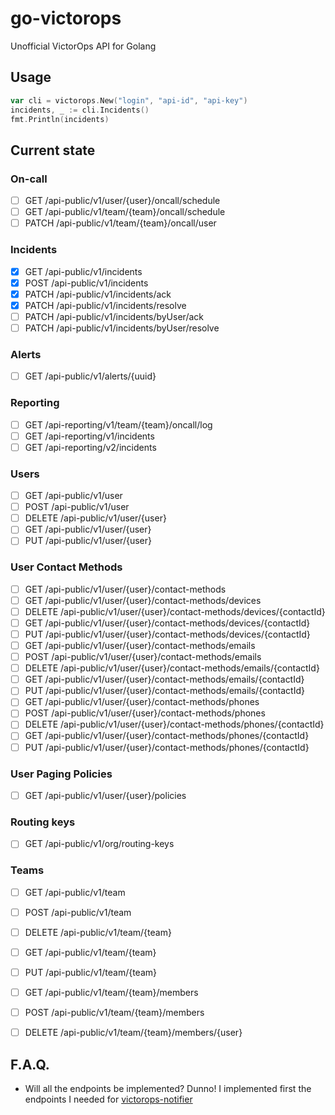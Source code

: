 # go-victorops

Unofficial VictorOps API for Golang

## Usage

```go
var cli = victorops.New("login", "api-id", "api-key")
incidents, _ := cli.Incidents()
fmt.Println(incidents)
```

## Current state

### On-call

- [ ] GET /api-public/v1/user/{user}/oncall/schedule
- [ ] GET /api-public/v1/team/{team}/oncall/schedule
- [ ] PATCH /api-public/v1/team/{team}/oncall/user

### Incidents

- [x] GET /api-public/v1/incidents
- [x] POST /api-public/v1/incidents
- [x] PATCH /api-public/v1/incidents/ack
- [x] PATCH /api-public/v1/incidents/resolve
- [ ] PATCH /api-public/v1/incidents/byUser/ack
- [ ] PATCH /api-public/v1/incidents/byUser/resolve

### Alerts

- [ ] GET /api-public/v1/alerts/{uuid}

### Reporting

- [ ] GET /api-reporting/v1/team/{team}/oncall/log
- [ ] GET /api-reporting/v1/incidents
- [ ] GET /api-reporting/v2/incidents

### Users

- [ ] GET /api-public/v1/user
- [ ] POST /api-public/v1/user
- [ ] DELETE /api-public/v1/user/{user}
- [ ] GET /api-public/v1/user/{user}
- [ ] PUT /api-public/v1/user/{user}

### User Contact Methods
- [ ] GET /api-public/v1/user/{user}/contact-methods
- [ ] GET /api-public/v1/user/{user}/contact-methods/devices
- [ ] DELETE /api-public/v1/user/{user}/contact-methods/devices/{contactId}
- [ ] GET /api-public/v1/user/{user}/contact-methods/devices/{contactId}
- [ ] PUT /api-public/v1/user/{user}/contact-methods/devices/{contactId}
- [ ] GET /api-public/v1/user/{user}/contact-methods/emails
- [ ] POST /api-public/v1/user/{user}/contact-methods/emails
- [ ] DELETE /api-public/v1/user/{user}/contact-methods/emails/{contactId}
- [ ] GET /api-public/v1/user/{user}/contact-methods/emails/{contactId}
- [ ] PUT /api-public/v1/user/{user}/contact-methods/emails/{contactId}
- [ ] GET /api-public/v1/user/{user}/contact-methods/phones
- [ ] POST /api-public/v1/user/{user}/contact-methods/phones
- [ ] DELETE /api-public/v1/user/{user}/contact-methods/phones/{contactId}
- [ ] GET /api-public/v1/user/{user}/contact-methods/phones/{contactId}
- [ ] PUT /api-public/v1/user/{user}/contact-methods/phones/{contactId}

### User Paging Policies

- [ ] GET /api-public/v1/user/{user}/policies

### Routing keys

- [ ] GET /api-public/v1/org/routing-keys

### Teams
- [ ] GET /api-public/v1/team
- [ ] POST /api-public/v1/team
- [ ] DELETE /api-public/v1/team/{team}
- [ ] GET /api-public/v1/team/{team}
- [ ] PUT /api-public/v1/team/{team}
- [ ] GET /api-public/v1/team/{team}/members
- [ ] POST /api-public/v1/team/{team}/members
- [ ] DELETE /api-public/v1/team/{team}/members/{user}


## F.A.Q.

- Will all the endpoints be implemented?
  Dunno! I implemented first the endpoints I needed for [victorops-notifier](https://github.com/caarlos0/victorops-notifier)
